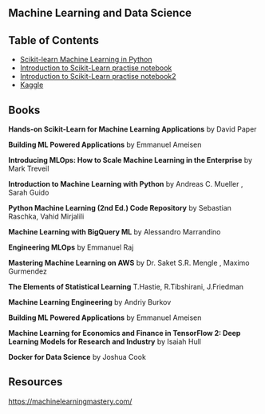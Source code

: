 ## Machine Learning and Data Science

## Table of Contents

- [Scikit-learn Machine Learning in Python](https://scikit-learn.org/stable/)
- [Introduction to Scikit-Learn practise notebook](IntroductionToScikitLearn.ipynb)
- [Introduction to Scikit-Learn practise notebook2](IntroductionToScikitLearn2.ipynb)
- [Kaggle](kaggle)


## Books

**Hands-on Scikit-Learn for Machine Learning Applications** by David Paper 

**Building ML Powered Applications** by Emmanuel Ameisen

**Introducing MLOps: How to Scale Machine Learning in the Enterprise** by Mark Treveil

**Introduction to Machine Learning with Python** by Andreas C. Mueller , Sarah Guido

**Python Machine Learning (2nd Ed.) Code Repository** by Sebastian Raschka, Vahid Mirjalili

**Machine Learning with BigQuery ML** by Alessandro Marrandino

**Engineering MLOps** by Emmanuel Raj

**Mastering Machine Learning on AWS** by Dr. Saket S.R. Mengle , Maximo Gurmendez

**The Elements of Statistical Learning** T.Hastie, R.Tibshirani, J.Friedman

**Machine Learning Engineering** by Andriy Burkov

**Building ML Powered Applications** by Emmanuel Ameisen

**Machine Learning for Economics and Finance in TensorFlow 2: Deep Learning Models for Research and Industry** by Isaiah Hull 



**Docker for Data Science** by Joshua Cook


## Resources

https://machinelearningmastery.com/
